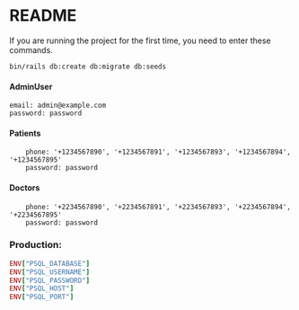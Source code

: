 # README
If you are running the project for the first time, you need to enter these commands.
```
bin/rails db:create db:migrate db:seeds
```

#### AdminUser
    email: admin@example.com
    password: password

#### Patients
```
    phone: '+1234567890', '+1234567891', '+1234567893', '+1234567894', '+1234567895'
    password: password
```

#### Doctors
```
    phone: '+2234567890', '+2234567891', '+2234567893', '+2234567894', '+2234567895'
    password: password
```

### Production:

```Ruby
ENV["PSQL_DATABASE"]
ENV["PSQL_USERNAME"]
ENV["PSQL_PASSWORD"]
ENV["PSQL_HOST"]
ENV["PSQL_PORT"]
```
